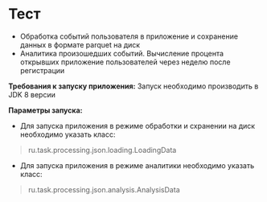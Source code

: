 # Тест
- Обработка событий пользователя в приложение и сохранение данных в формате parquet на диск
- Аналитика произошедших событий. Вычисление процента открывших приложение пользователей через неделю после регистрации

**Требования к запуску приложения:**
Запуск необходимо производить в JDK 8 версии

**Параметры запуска:**
* Для запуска приложения в режиме обработки и схранении на диск необходимо указать класс:
>ru.task.processing.json.loading.LoadingData
* Для запуска приложения в режиме аналитики необходимо указать класс:
>ru.task.processing.json.analysis.AnalysisData
